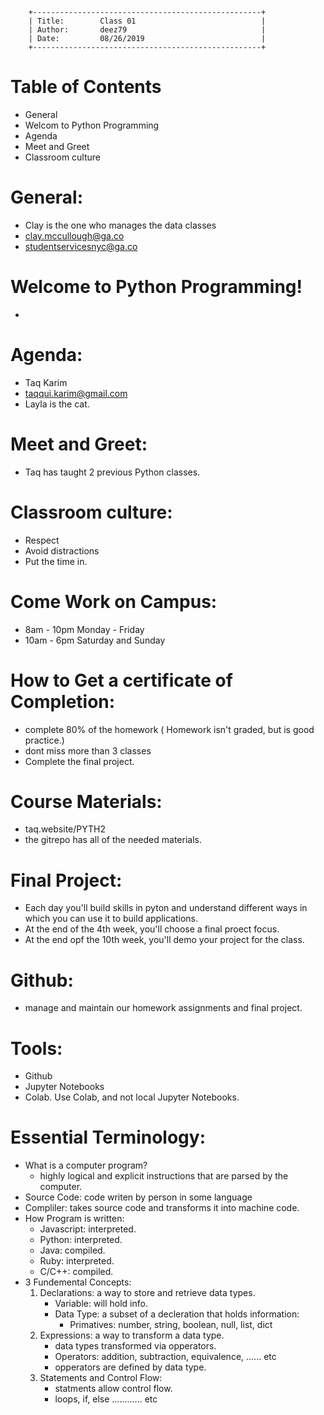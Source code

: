        +---------------------------------------------------+
        | Title:        Class 01                            |
        | Author:       deez79                              |
        | Date:         08/26/2019                          |
        +---------------------------------------------------+

# Table of Contents
* General
* Welcom to Python Programming
* Agenda
* Meet and Greet
* Classroom culture

# General:
* Clay is the one who manages the data classes
* clay.mccullough@ga.co
* studentservicesnyc@ga.co

# Welcome to Python Programming!
* 

# Agenda:
* Taq Karim
* taqqui.karim@gmail.com
* Layla is the cat.

# Meet and Greet:
* Taq has taught 2 previous Python classes.

# Classroom culture:
* Respect
* Avoid distractions
* Put the time in.

# Come Work on Campus:
* 8am - 10pm Monday - Friday
* 10am - 6pm Saturday and Sunday

# How to Get a certificate of Completion:
* complete 80% of the homework  ( Homework isn't graded, but is good practice.)
* dont miss more than 3 classes
* Complete the final project.

# Course Materials:
* taq.website/PYTH2
* the gitrepo has all of the needed materials.

# Final Project:
* Each day you'll build skills in pyton and understand different ways in which you can use it to build applications.
* At the end of the 4th week, you'll choose a final proect focus.
* At the end opf the 10th week, you'll demo your project for the class.

# Github:
* manage and maintain our homework assignments and final project.

# Tools:
* Github
* Jupyter Notebooks
* Colab.  Use Colab, and not local Jupyter Notebooks.

# Essential Terminology:
* What is a computer program? 
    * highly logical and explicit instructions that are parsed by the computer.
* Source Code:  code writen by person in some language
* Compliler:    takes source code and transforms it into machine code.
* How Program is written:
    * Javascript:   interpreted.
    * Python:   interpreted.
    * Java:     compiled.
    * Ruby:     interpreted.
    * C/C++:    compiled.
* 3 Fundemental Concepts:
    1. Declarations: a way to store and retrieve data types.
        * Variable: will hold info.
        * Data Type: a subset of a decleration that holds information:
            * Primatives: number, string, boolean, null, list, dict
    2. Expressions: a way to transform a data type.
        * data types transformed via opperators. 
        * Operators: addition, subtraction, equivalence, ...... etc
        * opperators are defined by data type.
    3. Statements and Control Flow:
        * statments allow control flow.
        * loops, if, else ............ etc

